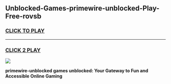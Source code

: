 
## Unblocked-Games-primewire-unblocked-Play-Free-rovsb
<h3>
<a href="https://premium76.site?title=primewire-unblocked&ref=18A1">CLICK TO PLAY</a></h3>
<hr>

<h3>
<a href="https://premium76.site?title=primewire-unblocked&ref=18A1">CLICK 2 PLAY</a>
  
</h3>

<a href="https://premium76.site?title=primewire-unblocked&ref=18A1"><img src="https://clearcache.store/games.png"></a>


**primewire-unblocked games unblocked: Your Gateway to Fun and Accessible Online Gaming**
